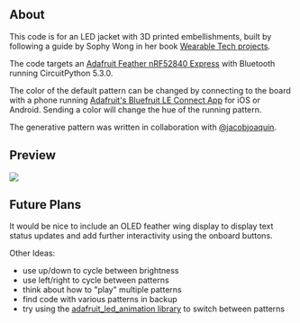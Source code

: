 ## About

This code is for an LED jacket with 3D printed embellishments, built by following a guide by Sophy Wong in her book [Wearable Tech projects](https://www.raspberrypi.org/blog/create-wearable-tech-projects-with-sophy-wong/).

The code targets an [Adafruit Feather nRF52840 Express](https://www.adafruit.com/product/4062) with Bluetooth running CircuitPython 5.3.0.

The color of the default pattern can be changed by connecting to the board with a phone running [Adafruit's Bluefruit LE Connect App](https://learn.adafruit.com/bluefruit-le-connect) for iOS or Android. Sending a color will change the hue of the running pattern. 

The generative pattern was written in collaboration with [@jacobjoaquin](https://github.com/jacobjoaquin). 

## Preview

![](https://user-images.githubusercontent.com/2030983/84583316-22ea9300-adac-11ea-9b62-adcae3b21277.gif)


## Future Plans

It would be nice to include an OLED feather wing display to display text status updates and add further interactivity using the onboard buttons.

Other Ideas:

- use up/down to cycle between brightness
- use left/right to cycle between patterns
- think about how to "play" multiple patterns
- find code with various patterns in backup
- try using the [adafruit_led_animation library](https://github.com/adafruit/Adafruit_CircuitPython_LED_Animation) to switch between patterns